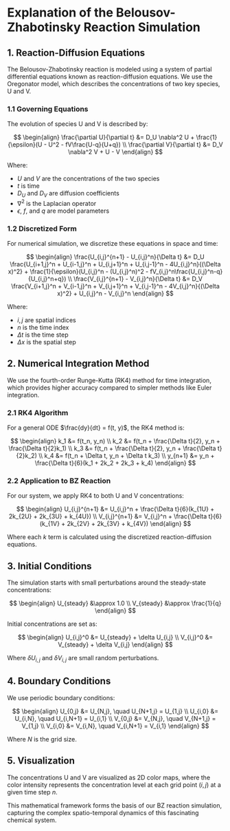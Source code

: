 # Explanation of the Belousov-Zhabotinsky Reaction Simulation

## 1. Reaction-Diffusion Equations

The Belousov-Zhabotinsky reaction is modeled using a system of partial differential equations known as reaction-diffusion equations. We use the Oregonator model, which describes the concentrations of two key species, U and V.

### 1.1 Governing Equations

The evolution of species U and V is described by:

$$
\begin{align}
\frac{\partial U}{\partial t} &= D_U \nabla^2 U + \frac{1}{\epsilon}(U - U^2 - fV\frac{U-q}{U+q}) \\
\frac{\partial V}{\partial t} &= D_V \nabla^2 V + U - V
\end{align}
$$

Where:
- $U$ and $V$ are the concentrations of the two species
- $t$ is time
- $D_U$ and $D_V$ are diffusion coefficients
- $\nabla^2$ is the Laplacian operator
- $\epsilon$, $f$, and $q$ are model parameters

### 1.2 Discretized Form

For numerical simulation, we discretize these equations in space and time:

$$
\begin{align}
\frac{U_{i,j}^{n+1} - U_{i,j}^n}{\Delta t} &= D_U \frac{U_{i+1,j}^n + U_{i-1,j}^n + U_{i,j+1}^n + U_{i,j-1}^n - 4U_{i,j}^n}{(\Delta x)^2} + \frac{1}{\epsilon}(U_{i,j}^n - (U_{i,j}^n)^2 - fV_{i,j}^n\frac{U_{i,j}^n-q}{U_{i,j}^n+q}) \\
\frac{V_{i,j}^{n+1} - V_{i,j}^n}{\Delta t} &= D_V \frac{V_{i+1,j}^n + V_{i-1,j}^n + V_{i,j+1}^n + V_{i,j-1}^n - 4V_{i,j}^n}{(\Delta x)^2} + U_{i,j}^n - V_{i,j}^n
\end{align}
$$

Where:
- $i,j$ are spatial indices
- $n$ is the time index
- $\Delta t$ is the time step
- $\Delta x$ is the spatial step

## 2. Numerical Integration Method

We use the fourth-order Runge-Kutta (RK4) method for time integration, which provides higher accuracy compared to simpler methods like Euler integration.

### 2.1 RK4 Algorithm

For a general ODE $\frac{dy}{dt} = f(t, y)$, the RK4 method is:

$$
\begin{align}
k_1 &= f(t_n, y_n) \\
k_2 &= f(t_n + \frac{\Delta t}{2}, y_n + \frac{\Delta t}{2}k_1) \\
k_3 &= f(t_n + \frac{\Delta t}{2}, y_n + \frac{\Delta t}{2}k_2) \\
k_4 &= f(t_n + \Delta t, y_n + \Delta t k_3) \\
y_{n+1} &= y_n + \frac{\Delta t}{6}(k_1 + 2k_2 + 2k_3 + k_4)
\end{align}
$$

### 2.2 Application to BZ Reaction

For our system, we apply RK4 to both U and V concentrations:

$$
\begin{align}
U_{i,j}^{n+1} &= U_{i,j}^n + \frac{\Delta t}{6}(k_{1U} + 2k_{2U} + 2k_{3U} + k_{4U}) \\
V_{i,j}^{n+1} &= V_{i,j}^n + \frac{\Delta t}{6}(k_{1V} + 2k_{2V} + 2k_{3V} + k_{4V})
\end{align}
$$

Where each $k$ term is calculated using the discretized reaction-diffusion equations.

## 3. Initial Conditions

The simulation starts with small perturbations around the steady-state concentrations:

$$
\begin{align}
U_{steady} &\approx 1.0 \\
V_{steady} &\approx \frac{1}{q}
\end{align}
$$

Initial concentrations are set as:

$$
\begin{align}
U_{i,j}^0 &= U_{steady} + \delta U_{i,j} \\
V_{i,j}^0 &= V_{steady} + \delta V_{i,j}
\end{align}
$$

Where $\delta U_{i,j}$ and $\delta V_{i,j}$ are small random perturbations.

## 4. Boundary Conditions

We use periodic boundary conditions:

$$
\begin{align}
U_{0,j} &= U_{N,j}, \quad U_{N+1,j} = U_{1,j} \\
U_{i,0} &= U_{i,N}, \quad U_{i,N+1} = U_{i,1} \\
V_{0,j} &= V_{N,j}, \quad V_{N+1,j} = V_{1,j} \\
V_{i,0} &= V_{i,N}, \quad V_{i,N+1} = V_{i,1}
\end{align}
$$

Where $N$ is the grid size.

## 5. Visualization

The concentrations U and V are visualized as 2D color maps, where the color intensity represents the concentration level at each grid point $(i,j)$ at a given time step $n$.

This mathematical framework forms the basis of our BZ reaction simulation, capturing the complex spatio-temporal dynamics of this fascinating chemical system.